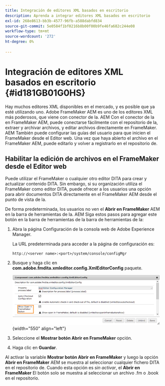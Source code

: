 ```yaml
---
title: Integración de editores XML basados en escritorio
description: Aprenda a integrar editores XML basados en escritorio
exl-id: 268e8613-bb3b-4577-96fb-a588dabfd834
source-git-commit: 5e0584f1bf0216b8b00f00b9fe46fa682c244e08
workflow-type: tm+mt
source-wordcount: '272'
ht-degree: 0%

---
```


# Integración de editores XML basados en escritorio {#id181GB01G0HS}

Hay muchos editores XML disponibles en el mercado, y es posible que ya esté utilizando uno. Adobe FrameMaker AEM es uno de los editores XML más poderosos, que viene con conector de la. AEM Con el conector de la en FrameMaker AEM, puede conectarse fácilmente con el repositorio de la, extraer y archivar archivos, y editar archivos directamente en FrameMaker. AEM También puede configurar las guías del usuario para que inicien el FrameMaker desde el Editor web. Una vez que haya abierto el archivo en el FrameMaker AEM, puede editarlo y volver a registrarlo en el repositorio de.

## Habilitar la edición de archivos en el FrameMaker desde el Editor web

Puede utilizar el FrameMaker o cualquier otro editor DITA para crear y actualizar contenido DITA. Sin embargo, si su organización utiliza el FrameMaker como editor DITA, puede ofrecer a los usuarios una opción para abrir documentos DITA directamente en el FrameMaker AEM desde el punto de vista de la.

De forma predeterminada, los usuarios no ven el **Abrir en FrameMaker** AEM en la barra de herramientas de la. AEM Siga estos pasos para agregar este botón en la barra de herramientas de la barra de herramientas de la:

1. Abra la página Configuración de la consola web de Adobe Experience Manager.

   La URL predeterminada para acceder a la página de configuración es:

   ```http
   http://<server name>:<port>/system/console/configMgr
   ```

1. Busque y haga clic en **com.adobe.fmdita.xmleditor.config.XmlEditorConfig** paquete.

   ![](assets/open-in-fm-toolbar.png){width="550" align="left"}

1. Seleccione el **Mostrar botón Abrir en FrameMaker** opción.

1. Haga clic en **Guardar**.


Al activar la variable **Mostrar botón Abrir en FrameMaker** y luego la opción **Abrir en FrameMaker** AEM se muestra al seleccionar cualquier fichero DITA en el repositorio de. Cuando esta opción es *sin activar*, el **Abrir en FrameMaker** El botón solo se muestra al seleccionar un archivo .fm o .book en el repositorio.
